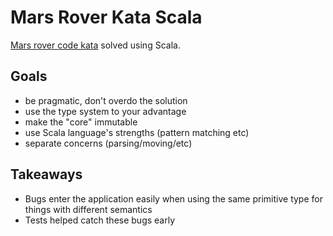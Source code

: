 # Mars Rover Kata Scala

[Mars rover code kata](https://kata-log.rocks/mars-rover-kata) solved using Scala.

## Goals

- be pragmatic, don't overdo the solution
- use the type system to your advantage
- make the "core" immutable
- use Scala language's strengths (pattern matching etc)
- separate concerns (parsing/moving/etc)

## Takeaways

- Bugs enter the application easily when using the same primitive type for things with different semantics
- Tests helped catch these bugs early
